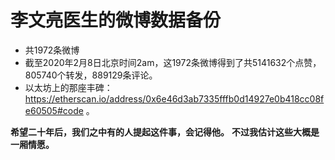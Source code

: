 # 李文亮医生的微博数据备份

* 共1972条微博
* 截至2020年2月8日北京时间2am，这1972条微博得到了共5141632个点赞，805740个转发，889129条评论。
* 以太坊上的那座丰碑：https://etherscan.io/address/0x6e46d3ab7335fffb0d14927e0b418cc08fe60505#code 。

**希望二十年后，我们之中有的人提起这件事，会记得他。**
**不过我估计这些大概是一厢情愿。**
